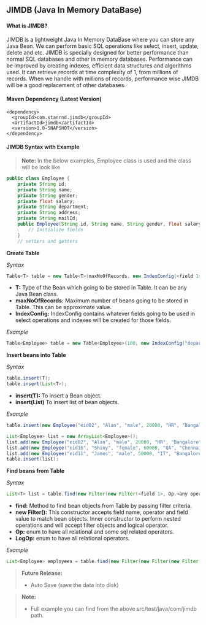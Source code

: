 JIMDB (Java In Memory DataBase)
-------------------------------
#### What is JIMDB? ####
JIMDB is a lightweight Java In Memory DataBase where you can store any Java Bean. We can perform basic SQL operations like select, insert, update, delete and etc. JIMDB is specially designed for better performance than normal SQL databases and other in memory databases. Performance can be improved by creating indexes, efficient data structures and algorithms used. It can retrieve records at time complexity of 1, from millions of records. When we handle with millions of records, performance wise JIMDB will be a good replacement of other databases.

#### Maven Dependency (Latest Version) ####

```
<dependency>
  <groupId>com.stanrnd.jimdb</groupId>
  <artifactId>jimdb</artifactId>
  <version>1.0-SNAPSHOT</version>
</dependency>
```

#### JIMDB Syntax with Example ####

> **Note:**
> In the below examples, Employee class is used and the class will be look like

```java
public class Employee {
	private String id;
	private String name;
	private String gender;
	private float salary;
	private String department;
	private String address;
	private String mailId;
	public Employee(String id, String name, String gender, float salary, String department, String address, String mailId) {
		// Initialize fields
	}
	// setters and getters
```

 **Create Table**

*Syntax*
```java
Table<T> table = new Table<T>(maxNoOfRecords, new IndexConfig(<field 1>, <field 2>, ...));
```
 - **T:** Type of the Bean which going to be stored in Table. It can be any Java Bean class.
 - **maxNoOfRecords:** Maximum number of beans going to be stored in Table. This can be approximate value.
 - **IndexConfig:** IndexConfig contains whatever fields going to be used in select operations and indexes will be created for those fields.

*Example*
```java
Table<Employee> table = new Table<Employee>(100, new IndexConfig("department", "address"));
```

**Insert beans into Table**

*Syntax*
```java
table.insert(T);
table.insert(List<T>);
```
- **insert(T):** To insert a Bean object.
- **insert(List<T>)** To insert list of bean objects.

*Example*
```java
table.insert(new Employee("eid02", "Alan", "male", 20000, "HR", "Bangalore", "alan@gmail.com"));

List<Employee> list = new ArrayList<Employee>();
list.add(new Employee("eid02", "Alan", "male", 20000, "HR", "Bangalore", "alan@gmail.com"));
list.add(new Employee("eid16", "Shiny", "female", 60000, "QA", "Chennai", "shiny@gmail.com"));
list.add(new Employee("eid11", "James", "male", 50000, "IT", "Bangalore", "james@gmail.com"));
table.insert(list);
```

**Find beans from Table**

*Syntax*
```java
List<T> list = table.find(new Filter(new Filter(<field 1>, Op.<any operator>, <value>), LogOp.<any operator>, new Filter(...)));
```
- **find:** Method to find bean objects from Table by passing filter criteria.
- **new Filter():** This constructor accepts field name, operator and field value to match bean objects. Inner constructor to perform nested operations and will accept filter objects and logical operator.
- **Op:** enum to have all relational and some sql related operators.
- **LogOp:** enum to have all relational operators.

*Example*
```java
List<Employee> employees = table.find(new Filter(new Filter(new Filter("department", Op.EQ, "IT"), LogOp.OR, new Filter("department", Op.EQ, "QA")), LogOp.AND, new Filter("address", Op.EQ, "Bangalore")));
```

> **Future Release:**
> - Auto Save (save the data into disk)

> **Note:**
> - Full example you can find from the above src/test/java/com/jimdb path.
